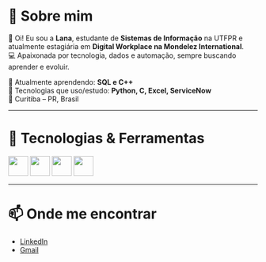 # 💫 Sobre mim  
👋 Oi! Eu sou a **Lana**, estudante de **Sistemas de Informação** na UTFPR e atualmente estagiária em **Digital Workplace na Mondelez International**.  
💻 Apaixonada por tecnologia, dados e automação, sempre buscando aprender e evoluir.  

🌱 Atualmente aprendendo: **SQL e C++**  
🔧 Tecnologias que uso/estudo: **Python, C, Excel, ServiceNow**  
📍 Curitiba – PR, Brasil  

---

# 🚀 Tecnologias & Ferramentas  
<div align="left">  
  <img src="https://cdn.jsdelivr.net/gh/devicons/devicon/icons/python/python-original.svg" width="40" height="40"/>  
  <img src="https://cdn.jsdelivr.net/gh/devicons/devicon/icons/c/c-original.svg" width="40" height="40"/>  
  <img src="https://cdn.jsdelivr.net/gh/devicons/devicon/icons/cplusplus/cplusplus-original.svg" width="40" height="40"/>  
  <img src="https://cdn.jsdelivr.net/gh/devicons/devicon/icons/mysql/mysql-original.svg" width="40" height="40"/>  
</div>  

---

# 📫 Onde me encontrar  
- [LinkedIn](https://www.linkedin.com/in/lana-b-lobo/)  
- [Gmail](lanabeatriz@alunos.utfpr.edu.br) 
